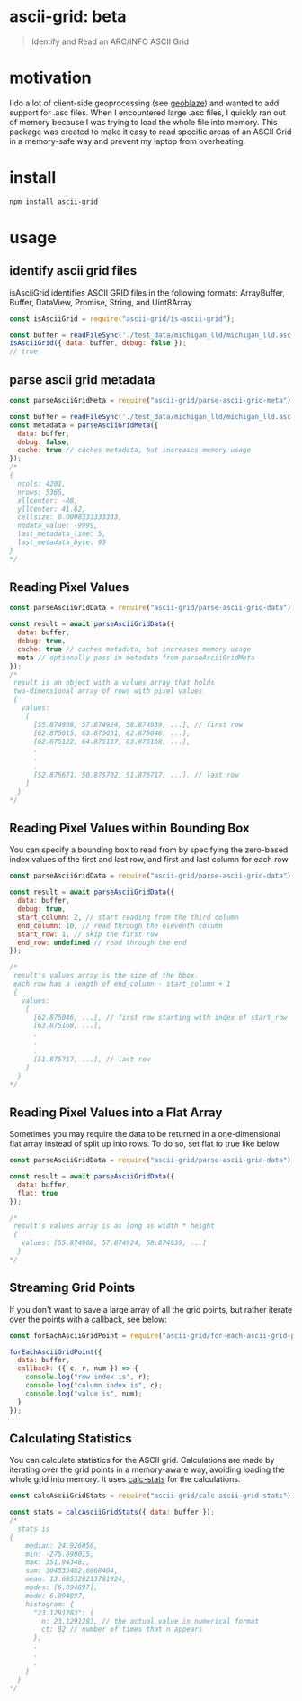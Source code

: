 # ascii-grid: beta
> Identify and Read an ARC/INFO ASCII Grid

# motivation
I do a lot of client-side geoprocessing (see [geoblaze](http://github.com/geotiff/geoblaze)) and wanted to add support for .asc files.
When I encountered large .asc files, I quickly ran out of memory because I was trying to load the whole file into memory.
This package was created to make it easy to read specific areas of an ASCII Grid in a memory-safe way and prevent my laptop from overheating.

# install
```bash
npm install ascii-grid
```

# usage
## identify ascii grid files
isAsciiGrid identifies ASCII GRID files in the following formats: ArrayBuffer, Buffer, DataView, Promise, String, and Uint8Array
```javascript
const isAsciiGrid = require("ascii-grid/is-ascii-grid");

const buffer = readFileSync('./test_data/michigan_lld/michigan_lld.asc');
isAsciiGrid({ data: buffer, debug: false });
// true
```

## parse ascii grid metadata
```javascript
const parseAsciiGridMeta = require("ascii-grid/parse-ascii-grid-meta");

const buffer = readFileSync('./test_data/michigan_lld/michigan_lld.asc');
const metadata = parseAsciiGridMeta({
  data: buffer,
  debug: false,
  cache: true // caches metadata, but increases memory usage
});
/*
{
  ncols: 4201,
  nrows: 5365,
  xllcenter: -88,
  yllcenter: 41.62,
  cellsize: 0.0008333333333,
  nodata_value: -9999,
  last_metadata_line: 5,
  last_metadata_byte: 95
}
*/
```

## Reading Pixel Values
```javascript
const parseAsciiGridData = require("ascii-grid/parse-ascii-grid-data");

const result = await parseAsciiGridData({
  data: buffer,
  debug: true,
  cache: true // caches metadata, but increases memory usage
  meta // optionally pass in metadata from parseAsciiGridMeta
});
/*
 result is an object with a values array that holds
 two-dimensional array of rows with pixel values
 {
   values:
    [
      [55.874908, 57.874924, 58.874939, ...], // first row
      [62.875015, 63.875031, 62.875046, ...],
      [62.875122, 64.875137, 63.875168, ...],
      .
      .
      .
      [52.875671, 50.875702, 51.875717, ...], // last row
    ]
  }
*/
```

## Reading Pixel Values within Bounding Box
You can specify a bounding box to read from by specifying the zero-based index
values of the first and last row, and first and last column for each row
```javascript
const parseAsciiGridData = require("ascii-grid/parse-ascii-grid-data");

const result = await parseAsciiGridData({
  data: buffer,
  debug: true,
  start_column: 2, // start reading from the third column
  end_column: 10, // read through the eleventh column
  start_row: 1, // skip the first row
  end_row: undefined // read through the end
});

/*
 result's values array is the size of the bbox.
 each row has a length of end_column - start_column + 1
 {
   values:
    [
      [62.875046, ...], // first row starting with index of start_row
      [63.875168, ...],
      .
      .
      .
      [51.875717, ...], // last row
    ]
  }
*/
```

## Reading Pixel Values into a Flat Array
Sometimes you may require the data to be returned in a one-dimensional flat array
instead of split up into rows.  To do so, set flat to true like below
```javascript
const parseAsciiGridData = require("ascii-grid/parse-ascii-grid-data");

const result = await parseAsciiGridData({
  data: buffer,
  flat: true
});

/*
 result's values array is as long as width * height
 {
   values: [55.874908, 57.874924, 58.874939, ...]
  }
*/
```

## Streaming Grid Points
If you don't want to save a large array of all the grid points,
but rather iterate over the points with a callback, see below:
```javascript
const forEachAsciiGridPoint = require("ascii-grid/for-each-ascii-grid-point");

forEachAsciiGridPoint({
  data: buffer,
  callback: ({ c, r, num }) => {
    console.log("row index is", r);
    console.log("column index is", c);
    console.log("value is", num);
  }
});
```

## Calculating Statistics
You can calculate statistics for the ASCII grid.  Calculations are made by iterating
over the grid points in a memory-aware way, avoiding loading the whole grid into memory.
It uses [calc-stats](https://github.com/DanielJDufour/calc-stats) for the calculations.
```javascript
const calcAsciiGridStats = require("ascii-grid/calc-ascii-grid-stats");

const stats = calcAsciiGridStats({ data: buffer });
/*
  stats is
{
    median: 24.926056,
    min: -275.890015,
    max: 351.943481,
    sum: 304535462.0868404,
    mean: 13.685328213781924,
    modes: [6.894897],
    mode: 6.894897,
    histogram: {
      "23.1291283": {
        n: 23.1291283, // the actual value in numerical format
        ct: 82 // number of times that n appears
      },
      .
      .
      .
    }
  }
*/
```
